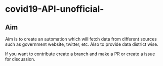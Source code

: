 # covid19-API-unofficial-

## Aim
Aim is to create an automation which will fetch data from different sources such as government website, twitter, etc.
Also to provide data district wise.

If you want to contribute create a branch and make a PR or create a issue for discussion.
